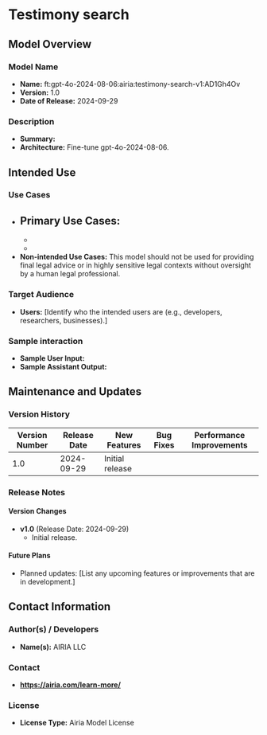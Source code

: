 # Testimony search

## Model Overview

### Model Name
- **Name:** ft:gpt-4o-2024-08-06:airia:testimony-search-v1:AD1Gh4Ov
- **Version:** 1.0
- **Date of Release:** 2024-09-29

### Description
- **Summary:** 
- **Architecture:** Fine-tune gpt-4o-2024-08-06.


## Intended Use

### Use Cases
- **Primary Use Cases:**
  -
  -
  -
- **Non-intended Use Cases:** This model should not be used for providing final legal advice or in highly sensitive legal contexts without oversight by a human legal professional.

### Target Audience
- **Users:** [Identify who the intended users are (e.g., developers, researchers, businesses).]

### Sample interaction
- **Sample User Input:** 
- **Sample Assistant Output:** 


## Maintenance and Updates

### Version History
| Version Number | Release Date | New Features                  | Bug Fixes                   | Performance Improvements     |
|----------------|--------------|-------------------------------|-----------------------------|------------------------------|
| 1.0            | 2024-09-29   | Initial release               |    |  |


### Release Notes
#### Version Changes
- **v1.0** (Release Date: 2024-09-29)
  - Initial release.

#### Future Plans
- Planned updates: [List any upcoming features or improvements that are in development.]

## Contact Information

### Author(s) / Developers
- **Name(s):** AIRIA LLC

### Contact
- **https://airia.com/learn-more/** 

### License
- **License Type:** Airia Model License
